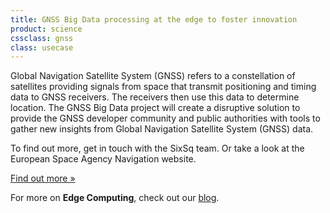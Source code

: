 ```yaml
---
title: GNSS Big Data processing at the edge to foster innovation
product: science
cssclass: gnss
class: usecase
---
```


Global Navigation Satellite System (GNSS) refers to a constellation of satellites providing signals from space that transmit positioning and timing data to GNSS receivers. The receivers then use this data to determine location. The GNSS Big Data project will create a disruptive solution to provide the GNSS developer community and public authorities with tools to gather new insights from Global Navigation Satellite System (GNSS) data.

To find out more, get in touch with the SixSq team. Or take a look at the European Space Agency Navigation website.

<a href="http://www.esa.int/Our_Activities/Navigation" class="btn-sixsq color-3">
        Find out more &raquo;</a>

For more on **Edge Computing**, check out our [blog](https://media.sixsq.com/blog/what-is-edge-computing).